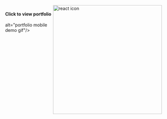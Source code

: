 
<img height="350px" align="right" src="/Users/lizrurangwa/Desktop/general-assembly/projects/react-frontend-dev-portfolio/src/images/portfolio.gif" height="50" alt="react icon"/>
<h4>Click to view portfolio</h4> alt="portfolio mobile demo gif"/>

